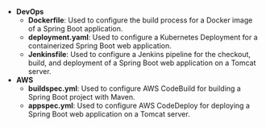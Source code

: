 - **DevOps**
  - **Dockerfile**: Used to configure the build process for a Docker image of a Spring Boot application.
  - **deployment.yaml**: Used to configure a Kubernetes Deployment for a containerized Spring Boot web application.
  - **Jenkinsfile**: Used to configure a Jenkins pipeline for the checkout, build, and deployment of a Spring Boot web application on a Tomcat server.
- **AWS**
  - **buildspec.yml**: Used to configure AWS CodeBuild for building a Spring Boot project with Maven.
  - **appspec.yml**: Used to configure AWS CodeDeploy for deploying a Spring Boot web application on a Tomcat server.